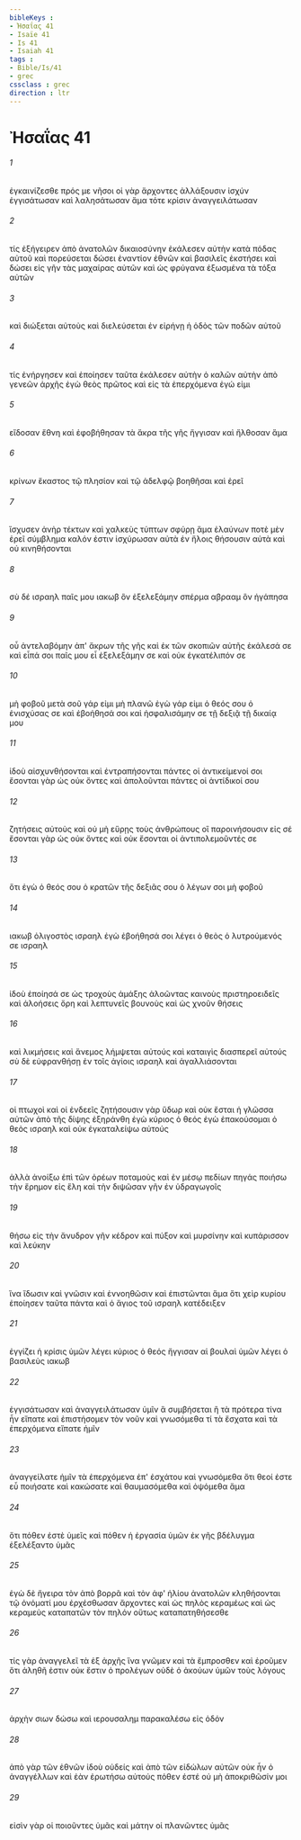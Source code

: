 ```yaml
---
bibleKeys : 
- Ἠσαΐας 41
- Isaïe 41
- Is 41
- Isaiah 41
tags : 
- Bible/Is/41
- grec
cssclass : grec
direction : ltr
---
```


# Ἠσαΐας 41

###### 1
ἐγκαινίζεσθε πρός με νῆσοι οἱ γὰρ ἄρχοντες ἀλλάξουσιν ἰσχύν ἐγγισάτωσαν καὶ λαλησάτωσαν ἅμα τότε κρίσιν ἀναγγειλάτωσαν
###### 2
τίς ἐξήγειρεν ἀπὸ ἀνατολῶν δικαιοσύνην ἐκάλεσεν αὐτὴν κατὰ πόδας αὐτοῦ καὶ πορεύσεται δώσει ἐναντίον ἐθνῶν καὶ βασιλεῖς ἐκστήσει καὶ δώσει εἰς γῆν τὰς μαχαίρας αὐτῶν καὶ ὡς φρύγανα ἐξωσμένα τὰ τόξα αὐτῶν
###### 3
καὶ διώξεται αὐτοὺς καὶ διελεύσεται ἐν εἰρήνῃ ἡ ὁδὸς τῶν ποδῶν αὐτοῦ
###### 4
τίς ἐνήργησεν καὶ ἐποίησεν ταῦτα ἐκάλεσεν αὐτὴν ὁ καλῶν αὐτὴν ἀπὸ γενεῶν ἀρχῆς ἐγὼ θεὸς πρῶτος καὶ εἰς τὰ ἐπερχόμενα ἐγώ εἰμι
###### 5
εἴδοσαν ἔθνη καὶ ἐφοβήθησαν τὰ ἄκρα τῆς γῆς ἤγγισαν καὶ ἤλθοσαν ἅμα
###### 6
κρίνων ἕκαστος τῷ πλησίον καὶ τῷ ἀδελφῷ βοηθῆσαι καὶ ἐρεῖ
###### 7
ἴσχυσεν ἀνὴρ τέκτων καὶ χαλκεὺς τύπτων σφύρῃ ἅμα ἐλαύνων ποτὲ μὲν ἐρεῖ σύμβλημα καλόν ἐστιν ἰσχύρωσαν αὐτὰ ἐν ἥλοις θήσουσιν αὐτὰ καὶ οὐ κινηθήσονται
###### 8
σὺ δέ ισραηλ παῖς μου ιακωβ ὃν ἐξελεξάμην σπέρμα αβρααμ ὃν ἠγάπησα
###### 9
οὗ ἀντελαβόμην ἀπ' ἄκρων τῆς γῆς καὶ ἐκ τῶν σκοπιῶν αὐτῆς ἐκάλεσά σε καὶ εἶπά σοι παῖς μου εἶ ἐξελεξάμην σε καὶ οὐκ ἐγκατέλιπόν σε
###### 10
μὴ φοβοῦ μετὰ σοῦ γάρ εἰμι μὴ πλανῶ ἐγὼ γάρ εἰμι ὁ θεός σου ὁ ἐνισχύσας σε καὶ ἐβοήθησά σοι καὶ ἠσφαλισάμην σε τῇ δεξιᾷ τῇ δικαίᾳ μου
###### 11
ἰδοὺ αἰσχυνθήσονται καὶ ἐντραπήσονται πάντες οἱ ἀντικείμενοί σοι ἔσονται γὰρ ὡς οὐκ ὄντες καὶ ἀπολοῦνται πάντες οἱ ἀντίδικοί σου
###### 12
ζητήσεις αὐτοὺς καὶ οὐ μὴ εὕρῃς τοὺς ἀνθρώπους οἳ παροινήσουσιν εἰς σέ ἔσονται γὰρ ὡς οὐκ ὄντες καὶ οὐκ ἔσονται οἱ ἀντιπολεμοῦντές σε
###### 13
ὅτι ἐγὼ ὁ θεός σου ὁ κρατῶν τῆς δεξιᾶς σου ὁ λέγων σοι μὴ φοβοῦ
###### 14
ιακωβ ὀλιγοστὸς ισραηλ ἐγὼ ἐβοήθησά σοι λέγει ὁ θεὸς ὁ λυτρούμενός σε ισραηλ
###### 15
ἰδοὺ ἐποίησά σε ὡς τροχοὺς ἁμάξης ἀλοῶντας καινοὺς πριστηροειδεῖς καὶ ἀλοήσεις ὄρη καὶ λεπτυνεῖς βουνοὺς καὶ ὡς χνοῦν θήσεις
###### 16
καὶ λικμήσεις καὶ ἄνεμος λήμψεται αὐτούς καὶ καταιγὶς διασπερεῖ αὐτούς σὺ δὲ εὐφρανθήσῃ ἐν τοῖς ἁγίοις ισραηλ καὶ ἀγαλλιάσονται
###### 17
οἱ πτωχοὶ καὶ οἱ ἐνδεεῖς ζητήσουσιν γὰρ ὕδωρ καὶ οὐκ ἔσται ἡ γλῶσσα αὐτῶν ἀπὸ τῆς δίψης ἐξηράνθη ἐγὼ κύριος ὁ θεός ἐγὼ ἐπακούσομαι ὁ θεὸς ισραηλ καὶ οὐκ ἐγκαταλείψω αὐτούς
###### 18
ἀλλὰ ἀνοίξω ἐπὶ τῶν ὀρέων ποταμοὺς καὶ ἐν μέσῳ πεδίων πηγάς ποιήσω τὴν ἔρημον εἰς ἕλη καὶ τὴν διψῶσαν γῆν ἐν ὑδραγωγοῖς
###### 19
θήσω εἰς τὴν ἄνυδρον γῆν κέδρον καὶ πύξον καὶ μυρσίνην καὶ κυπάρισσον καὶ λεύκην
###### 20
ἵνα ἴδωσιν καὶ γνῶσιν καὶ ἐννοηθῶσιν καὶ ἐπιστῶνται ἅμα ὅτι χεὶρ κυρίου ἐποίησεν ταῦτα πάντα καὶ ὁ ἅγιος τοῦ ισραηλ κατέδειξεν
###### 21
ἐγγίζει ἡ κρίσις ὑμῶν λέγει κύριος ὁ θεός ἤγγισαν αἱ βουλαὶ ὑμῶν λέγει ὁ βασιλεὺς ιακωβ
###### 22
ἐγγισάτωσαν καὶ ἀναγγειλάτωσαν ὑμῖν ἃ συμβήσεται ἢ τὰ πρότερα τίνα ἦν εἴπατε καὶ ἐπιστήσομεν τὸν νοῦν καὶ γνωσόμεθα τί τὰ ἔσχατα καὶ τὰ ἐπερχόμενα εἴπατε ἡμῖν
###### 23
ἀναγγείλατε ἡμῖν τὰ ἐπερχόμενα ἐπ' ἐσχάτου καὶ γνωσόμεθα ὅτι θεοί ἐστε εὖ ποιήσατε καὶ κακώσατε καὶ θαυμασόμεθα καὶ ὀψόμεθα ἅμα
###### 24
ὅτι πόθεν ἐστὲ ὑμεῖς καὶ πόθεν ἡ ἐργασία ὑμῶν ἐκ γῆς βδέλυγμα ἐξελέξαντο ὑμᾶς
###### 25
ἐγὼ δὲ ἤγειρα τὸν ἀπὸ βορρᾶ καὶ τὸν ἀφ' ἡλίου ἀνατολῶν κληθήσονται τῷ ὀνόματί μου ἐρχέσθωσαν ἄρχοντες καὶ ὡς πηλὸς κεραμέως καὶ ὡς κεραμεὺς καταπατῶν τὸν πηλόν οὕτως καταπατηθήσεσθε
###### 26
τίς γὰρ ἀναγγελεῖ τὰ ἐξ ἀρχῆς ἵνα γνῶμεν καὶ τὰ ἔμπροσθεν καὶ ἐροῦμεν ὅτι ἀληθῆ ἐστιν οὐκ ἔστιν ὁ προλέγων οὐδὲ ὁ ἀκούων ὑμῶν τοὺς λόγους
###### 27
ἀρχὴν σιων δώσω καὶ ιερουσαλημ παρακαλέσω εἰς ὁδόν
###### 28
ἀπὸ γὰρ τῶν ἐθνῶν ἰδοὺ οὐδείς καὶ ἀπὸ τῶν εἰδώλων αὐτῶν οὐκ ἦν ὁ ἀναγγέλλων καὶ ἐὰν ἐρωτήσω αὐτούς πόθεν ἐστέ οὐ μὴ ἀποκριθῶσίν μοι
###### 29
εἰσὶν γὰρ οἱ ποιοῦντες ὑμᾶς καὶ μάτην οἱ πλανῶντες ὑμᾶς
